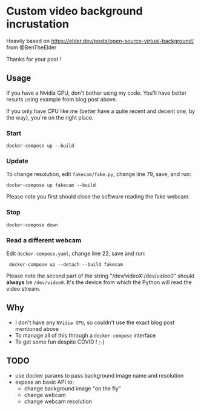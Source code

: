 # Custom video background incrustation

Heavily based on https://elder.dev/posts/open-source-virtual-background/ from @BenTheElder

Thanks for your post !

## Usage

If you have a Nvidia GPU, don't bother using my code.
You'll have better results using example from blog post above.

If you only have CPU like me (better have a quite recent and decent one, by the way), you're on the right place.

### Start

    docker-compose up --build

### Update

To change resolution, edit `fakecam/fake.py`, change line 79, save, and run:

    docker-compose up fakecam --build

Please note you first should close the software reading the fake webcam.

### Stop

    docker-compose down

### Read a different webcam

Edit `docker-compose.yaml`, change line 22, save and run:

     docker-compose up --detach --build fakecam

Please note the second part of the string "/dev/videoX:/dev/video0" should **always** be `/dev/video0`.
It's the device from which the Python will read the video stream.

## Why

- I don't have any `NVidia GPU`, so couldn't use the exact blog post mentioned above
- To manage all of this through a `docker-compose` interface
- To get some fun despite COVID ! ;-)

## TODO

- use docker params to pass background image name and resolution
- expose an basic API to:
  - change background image "on the fly"
  - change webcam 
  - change webcam resolution
